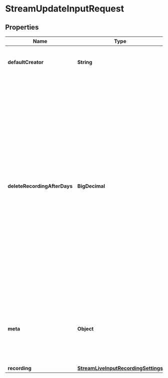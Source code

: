 

# StreamUpdateInputRequest


## Properties

| Name | Type | Description | Notes |
|------------ | ------------- | ------------- | -------------|
|**defaultCreator** | **String** | Sets the creator ID asssociated with this live input. |  [optional] |
|**deleteRecordingAfterDays** | **BigDecimal** | Indicates the number of days after which the live inputs recordings will be deleted. When a stream completes and the recording is ready, the value is used to calculate a scheduled deletion date for that recording. Omit the field to indicate no change, or include with a &#x60;null&#x60; value to remove an existing scheduled deletion. |  [optional] |
|**meta** | **Object** | A user modifiable key-value store used to reference other systems of record for managing live inputs. |  [optional] |
|**recording** | [**StreamLiveInputRecordingSettings**](StreamLiveInputRecordingSettings.md) |  |  [optional] |



